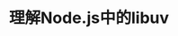 ---
layout: post
list_title: 理解Node.js中的libuv | libuv in Node.js
title: 理解Node.js中的libuv
categories: [Javascript，nodejs]
---